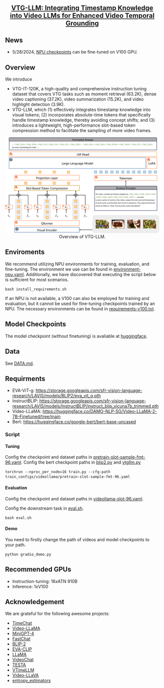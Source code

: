 <h2 align="center"> <a href="https://arxiv.org/abs/2405.13382">VTG-LLM: Integrating Timestamp Knowledge into Video LLMs for Enhanced Video Temporal Grounding</a></h2>


## News
- 5/28/2024, [NPU checkpoints](https://huggingface.co/Yongxin-Guo/VTG-LLM) can be fine-tuned on V100 GPU.

## Overview

We introduce 
- VTG-IT-120K, a high-quality and comprehensive instruction tuning dataset that covers VTG tasks such as moment retrieval (63.2K), dense video captioning (37.2K), video summarization (15.2K), and video highlight detection (3.9K).
- VTG-LLM, which (1) effectively integrates timestamp knowledge into visual tokens; (2) incorporates absolute-time tokens that specifically handle timestamp knowledge, thereby avoiding concept shifts; and (3) introduces a lightweight, high-performance slot-based token compression method to facilitate the sampling of more video frames.

<div align="center">
    <img src="figures/vtg-lm-overview.png" alt="Overview of VTG-LLM" width="700"/>
    <br/>
    <figcaption>Overview of VTG-LLM.</figcaption>
</div>

## Enviroments

We recommend utilizing NPU environments for training, evaluation, and fine-tuning. The environment we use can be found in [environment-npu.yaml](./environment-npu.yaml). Additionally, we have discovered that executing the script below is sufficient for most scenarios.
```
bash install_requirements.sh
```

If an NPU is not available, a V100 can also be employed for training and evaluation, but it cannot be used for fine-tuning checkpoints trained by an NPU. The necessary environments can be found in [requirements-v100.txt](./requirements-v100.txt).

## Model Checkpoints

The model checkpoint (without finetuning) is avaliable at [huggingface](https://huggingface.co/Yongxin-Guo/VTG-LLM).

## Data

See [DATA.md](./docs/DATA.md). 

## Requirments

- EVA-ViT-g: https://storage.googleapis.com/sfr-vision-language-research/LAVIS/models/BLIP2/eva_vit_g.pth
- InstructBLIP: https://storage.googleapis.com/sfr-vision-language-research/LAVIS/models/InstructBLIP/instruct_blip_vicuna7b_trimmed.pth
- Video-LLaMA: https://huggingface.co/DAMO-NLP-SG/Video-LLaMA-2-7B-Finetuned/tree/main
- Bert: https://huggingface.co/google-bert/bert-base-uncased

### Script

#### Tuning
Config the checkpoint and dataset paths in [pretrain-slot-sample-fmt-96.yaml](./train_configs/videollama/pretrain-slot-sample-fmt-96.yaml).
Config the bert checkpoint paths in [blip2.py](./vtgllm/models/blip2.py) and [vtgllm.py](./vtgllm/models/vtgllm.py)
```
torchrun --nproc_per_node=16 train.py --cfg-path  train_configs/videollama/pretrain-slot-sample-fmt-96.yaml
```

#### Evaluation
Config the checkpoint and dataset paths in [videollama-slot-96.yaml](./eval_configs/videollama-slot-96.yaml).

Config the downstream task in [eval.sh](eval.sh).
```
bash eval.sh
```

#### Demo
You need to firstly change the path of videos and model checkpoints to your path.
```
python gradio_demo.py
```
## Recommended GPUs
* Instruction-tuning: 16xATN 910B
* Inference: 1xV100

## Acknowledgement
We are grateful for the following awesome projects:
* [TimeChat](https://github.com/RenShuhuai-Andy/TimeChat)
* [Video-LLaMA](https://github.com/DAMO-NLP-SG/Video-LLaMA)
* [MiniGPT-4](https://github.com/Vision-CAIR/MiniGPT-4)
* [FastChat](https://github.com/lm-sys/FastChat)
* [BLIP-2](https://github.com/salesforce/LAVIS/tree/main/projects/blip2)
* [EVA-CLIP](https://github.com/baaivision/EVA/tree/master/EVA-CLIP)
* [LLaMA](https://github.com/facebookresearch/llama)
* [VideoChat](https://github.com/OpenGVLab/Ask-Anything)
* [TESTA](https://github.com/RenShuhuai-Andy/TESTA)
* [VTimeLLM](https://github.com/huangb23/VTimeLLM)
* [Video-LLaVA](https://github.com/PKU-YuanGroup/Video-LLaVA)
* [entropy_estimators](https://github.com/paulbrodersen/entropy_estimators)

